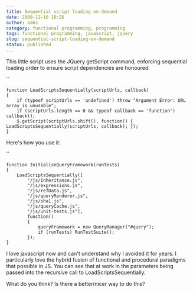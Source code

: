 ```yaml
---
title: Sequential script loading on demand
date: 2009-12-16 10:26
author: aabs
category: functional programming, programming
tags: functional programming, javascript, jquery
slug: sequential-script-loading-on-demand
status: published
...
```


This little script uses the JQuery getScript command, enforcing sequential loading order to ensure script dependencies are honoured:

``

    function LoadScriptsSequentially(scriptUrls, callback)
    {
        if (typeof scriptUrls == 'undefined') throw "Argument Error: URL array is unusable";
        if (scriptUrls.length == 0 && typeof callback == 'function') callback();
        $.getScript(scriptUrls.shift(), function() { LoadScriptsSequentially(scriptUrls, callback); });
    }

Here's how you use it:

``

    function InitialiseQueryFramework(runTests)
    {
        LoadScriptsSequentially([
            "/js/inheritance.js",
            "/js/expressions.js",
            "/js/refData.js",
            "/js/queryRenderer.js",
            "/js/sha1.js",
            "/js/queryCache.js",
            "/js/unit-tests.js"],
            function()
            {
                queryFramework = new QueryManager("#query");
                if (runTests) RunTestSuite();
            });
    }

I love javascript now and can't understand why I avoided it for years. I particularly love the hybrid fusion of functional and procedural paradigms that possible in JS. You can see that at work in the parameters being passed into the recursive call to LoadScriptsSequentially.

What do you think? Is there a better/nicer way to do this?
